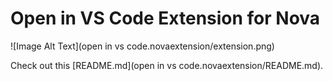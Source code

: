 # Open in VS Code Extension for Nova

![Image Alt Text](open in vs code.novaextension/extension.png)

Check out this [README.md](open in vs code.novaextension/README.md).
